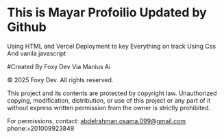 # This is Mayar Profoilio Updated by Github 
Using HTML and Vercel Deployment to key Everything on track 
Using Css And vanila javascript


#Created By Foxy Dev Via Manius Ai 

© 2025 Foxy Dev. All rights reserved.

This project and its contents are protected by copyright law. 
Unauthorized copying, modification, distribution, or use of this project 
or any part of it without express written permission from the owner is strictly prohibited.

For permissions, contact: abdelrahman.osama.099@gmail.com
phone:+201009923849


